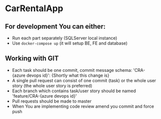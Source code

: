 # CarRentalApp


## For development You can either:
* Run each part separately (SQLServer local instance)
* Use ```docker-compose up``` (it will setup BE, FE and database)

## Working with GIT
* Each task should be one commit, commit message schema: 'CRA-{azure devops id}': {Shortly what this change is}
* A single pull request can consist of one commit (task) or the whole user story (the whole user story is preferred)
* Each branch which contains task/user story should be named 'feature/CRA-{azure devops id}'
* Pull requests should be made to master
* When You are implementing code review amend you commit and force push
